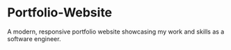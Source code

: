 # Portfolio-Website
A modern, responsive portfolio website showcasing my work and skills as a software engineer.
